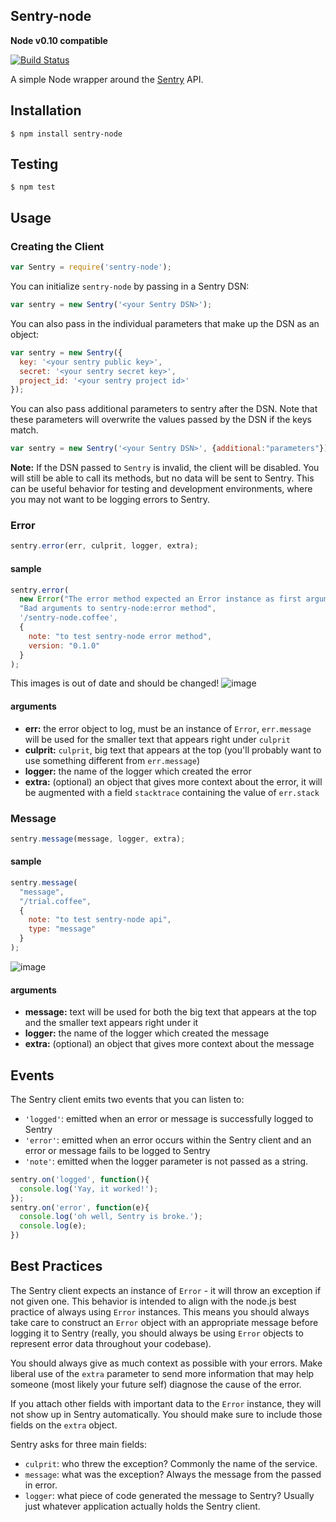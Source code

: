 ## Sentry-node
**Node v0.10 compatible**

[![Build Status](https://travis-ci.org/Clever/sentry-node.png?branch=master)](https://travis-ci.org/Clever/sentry-node)

A simple Node wrapper around the [Sentry](http://getsentry.com/) API.

## Installation
```
$ npm install sentry-node
```

## Testing
```
$ npm test
```

## Usage

### Creating the Client

```javascript
var Sentry = require('sentry-node');
```

You can initialize `sentry-node` by passing in a Sentry DSN:
```javascript
var sentry = new Sentry('<your Sentry DSN>');
```

You can also pass in the individual parameters that make up the DSN as an object:
```javascript
var sentry = new Sentry({
  key: '<your sentry public key>',
  secret: '<your sentry secret key>',
  project_id: '<your sentry project id>'
});
```

You can also pass additional parameters to sentry after the DSN. Note that these parameters will overwrite the values passed by the DSN if the keys match.
```javascript
var sentry = new Sentry('<your Sentry DSN>', {additional:"parameters"});
```

**Note:** If the DSN passed to `Sentry` is invalid, the client will be disabled. You will still be able to call its methods, but no data will be sent to Sentry. This can be useful behavior for testing and development environments, where you may not want to be logging errors to Sentry.

### Error
```javascript
sentry.error(err, culprit, logger, extra);
```

#### sample

```javascript
sentry.error(
  new Error("The error method expected an Error instance as first argument."),
  "Bad arguments to sentry-node:error method",
  '/sentry-node.coffee',
  {
    note: "to test sentry-node error method", 
    version: "0.1.0"
  }
);
```

This images is out of date and should be changed!
![image](http://i.imgur.com/xEHX8P3.png)

#### arguments

* **err:** the error object to log, must be an instance of `Error`, `err.message` will be used for the smaller text that appears right under `culprit`
* **culprit:** `culprit`, big text that appears at the top (you'll probably want to use something different from `err.message`)
* **logger:** the name of the logger which created the error
* **extra:** (optional) an object that gives more context about the error, it will be augmented with a field `stacktrace` containing the value of `err.stack`

### Message
```javascript
sentry.message(message, logger, extra);
```

#### sample

```javascript
sentry.message(
  "message",
  "/trial.coffee",
  {
    note: "to test sentry-node api",
    type: "message"
  }
);
```

![image](http://i.imgur.com/kUMkhX2.png)

#### arguments

* **message:** text will be used for both the big text that appears at the top and the smaller text appears right under it
* **logger:** the name of the logger which created the message
* **extra:** (optional) an object that gives more context about the message

## Events

The Sentry client emits two events that you can listen to:

- `'logged'`: emitted when an error or message is successfully logged to Sentry
- `'error'`: emitted when an error occurs within the Sentry client and an error or message fails to be logged to Sentry
- `'note'`: emitted when the logger parameter is not passed as a string.

```javascript
sentry.on('logged', function(){
  console.log('Yay, it worked!');
});
sentry.on('error', function(e){
  console.log('oh well, Sentry is broke.');
  console.log(e);
})
```

## Best Practices

The Sentry client expects an instance of `Error` - it will throw an exception if not given one. This behavior is intended to align with the node.js best practice of always using `Error` instances. This means you should always take care to construct an `Error` object with an appropriate message before logging it to Sentry (really, you should always be using `Error` objects to represent error data throughout your codebase).

You should always give as much context as possible with your errors. Make liberal use of the `extra` parameter to send more information that may help someone (most likely your future self) diagnose the cause of the error.

If you attach other fields with important data to the `Error` instance, they will not show up in Sentry automatically. You should make sure to include those fields on the `extra` object.

Sentry asks for three main fields:
* `culprit`: who threw the exception? Commonly the name of the service.
* `message`: what was the exception? Always the message from the passed in error.
* `logger`: what piece of code generated the message to Sentry? Usually just whatever application actually holds the Sentry client.
